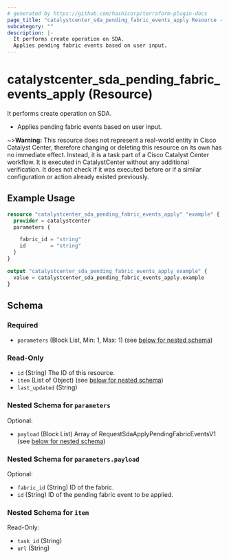 ```yaml
---
# generated by https://github.com/hashicorp/terraform-plugin-docs
page_title: "catalystcenter_sda_pending_fabric_events_apply Resource - terraform-provider-catalystcenter"
subcategory: ""
description: |-
  It performs create operation on SDA.
  Applies pending fabric events based on user input.
---
```


# catalystcenter_sda_pending_fabric_events_apply (Resource)

It performs create operation on SDA.

- Applies pending fabric events based on user input.

~>**Warning:**
This resource does not represent a real-world entity in Cisco Catalyst Center, therefore changing or deleting this resource on its own has no immediate effect.
Instead, it is a task part of a Cisco Catalyst Center workflow. It is executed in CatalystCenter without any additional verification. It does not check if it was executed before or if a similar configuration or action already existed previously.

## Example Usage

```terraform
resource "catalystcenter_sda_pending_fabric_events_apply" "example" {
  provider = catalystcenter
  parameters {

    fabric_id = "string"
    id        = "string"
  }
}

output "catalystcenter_sda_pending_fabric_events_apply_example" {
  value = catalystcenter_sda_pending_fabric_events_apply.example
}
```

<!-- schema generated by tfplugindocs -->
## Schema

### Required

- `parameters` (Block List, Min: 1, Max: 1) (see [below for nested schema](#nestedblock--parameters))

### Read-Only

- `id` (String) The ID of this resource.
- `item` (List of Object) (see [below for nested schema](#nestedatt--item))
- `last_updated` (String)

<a id="nestedblock--parameters"></a>
### Nested Schema for `parameters`

Optional:

- `payload` (Block List) Array of RequestSdaApplyPendingFabricEventsV1 (see [below for nested schema](#nestedblock--parameters--payload))

<a id="nestedblock--parameters--payload"></a>
### Nested Schema for `parameters.payload`

Optional:

- `fabric_id` (String) ID of the fabric.
- `id` (String) ID of the pending fabric event to be applied.



<a id="nestedatt--item"></a>
### Nested Schema for `item`

Read-Only:

- `task_id` (String)
- `url` (String)
